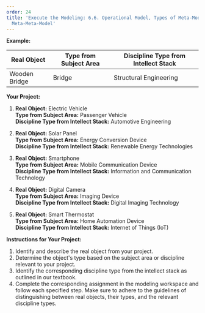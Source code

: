 ```yaml
---
order: 24
title: 'Execute the Modeling: 6.6. Operational Model, Types of Meta-Model, Types of
  Meta-Meta-Model'
---
```


**Example:**

| Real Object | Type from Subject Area | Discipline Type from Intellect Stack |
|-------------|------------------------|--------------------------------------|
| Wooden Bridge | Bridge | Structural Engineering |

**Your Project:**

1. **Real Object:** Electric Vehicle  
   **Type from Subject Area:** Passenger Vehicle  
   **Discipline Type from Intellect Stack:** Automotive Engineering

2. **Real Object:** Solar Panel  
   **Type from Subject Area:** Energy Conversion Device  
   **Discipline Type from Intellect Stack:** Renewable Energy Technologies

3. **Real Object:** Smartphone  
   **Type from Subject Area:** Mobile Communication Device  
   **Discipline Type from Intellect Stack:** Information and Communication Technology

4. **Real Object:** Digital Camera  
   **Type from Subject Area:** Imaging Device  
   **Discipline Type from Intellect Stack:** Digital Imaging Technology

5. **Real Object:** Smart Thermostat  
   **Type from Subject Area:** Home Automation Device  
   **Discipline Type from Intellect Stack:** Internet of Things (IoT)

**Instructions for Your Project:**

1. Identify and describe the real object from your project.
2. Determine the object's type based on the subject area or discipline relevant to your project.
3. Identify the corresponding discipline type from the intellect stack as outlined in our textbook.
4. Complete the corresponding assignment in the modeling workspace and follow each specified step. Make sure to adhere to the guidelines of distinguishing between real objects, their types, and the relevant discipline types.